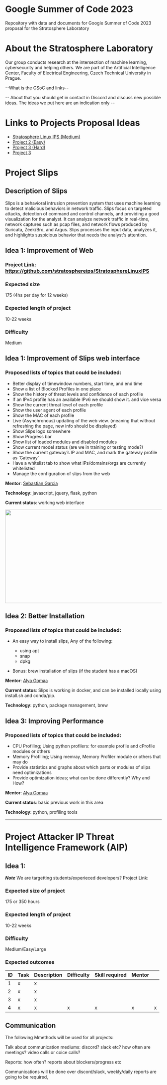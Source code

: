 # Google Summer of Code 2023
Repository with data and documents for Google Summer of Code 2023 proposal for the Stratosphere Laboratory

# About the Stratosphere Laboratory
Our group conducts research at the intersection of machine learning, cybersecurity and helping others. We are part of the Artificial Intelligence Center, Faculty of Electrical Engineering, Czech Technical University in Prague.

--What is the GSoC and links--

-- About that you should get in contact in Discord and discuss new possible ideas. The ideas we put here are an indication only --


# Links to Projects Proposal Ideas
*  [Stratosphere Linux IPS (Medium)]()
*  [Project 2 (Easy)]()
*  [Project 3 (Hard)]()
*  [Project 3]()


# Project Slips

## Description of Slips
Slips is a behavioral intrusion prevention system that uses machine learning to detect malicious behaviors in network traffic. Slips focus on targeted attacks, detection of command and control channels, and providing a good visualization for the analyst. It can analyze network traffic in real-time, network captures such as pcap files, and network flows produced by Suricata, Zeek/Bro, and Argus. Slips processes the input data, analyzes it, and highlights suspicious behavior that needs the analyst's attention.

## Idea 1: Improvement of Web
### Project Link: https://github.com/stratosphereips/StratosphereLinuxIPS

### Expected size
175 (4hs per day for 12 weeks) 

### Expected length of project 
10-22 weeks

###  Difficulty
Medium

## Idea 1: Improvement of Slips web interface

### Proposed lists of topics that could be included:
- Better display of timewindow numbers,  start time, and end time
- Show a list of Blocked Profiles in one place
- Show the history of threat levels and confidence of each profile
- If an IPv4 profile has an available IPv6 we should show it. and vice versa
- Show the current threat level of each profile 
- Show the user agent of each profile 
- Show the MAC of each profile
- Live (Asynchronous) updating of the web view. (meaning that without refreshing the page, new info should be displayed)
- Show Slips logo somewhere
- Show Progress bar 
- Show list of loaded modules and disabled modules
- Show current model status (are we in training or testing mode?)
- Show the current gateway’s IP and MAC, and mark the gateway profile as ‘Gateway’
- Have a whitelist tab to show what IPs/domains/orgs are currently whitelisted
- Manage the configuration of slips from the web

**Mentor**: [Sebastian Garcia]()

**Technology**: javascript, jquery, flask, python


**Current status**: working web interface

<img src="https://raw.githubusercontent.com/stratosphereips/Google-Summer-of-Code-2023/main/images/web_interface.png"  width="900" height="300">

## Idea 2: Better Installation

### Proposed lists of topics that could be included:

- An easy way to install slips, Any of the following:
  - using apt
  - snap
  - dpkg
  
- Bonus: brew installation of slips (if the student has a macOS)  

**Mentor**: [Alya Gomaa]()

**Current status**: Slips is working in docker, and can be installed locally using install.sh and conda/pip. 

**Technology**: python, package management, brew



## Idea 3: Improving Performance


### Proposed lists of topics that could be included:


- CPU Profiling; Using python profilers: for example profile and cProfile modules or others
- Memory Profiling; Using memray, Memory Profiler module or others that may do
- Provide statistics and graphs about which parts or modules of slips need optimizations
- Provide optimization ideas; what can be done differently? Why and How?


**Mentor**: [Alya Gomaa]()

**Current status**: basic previous work in this area

**Technology**: python, profiling tools




---

# Project Attacker IP Threat Intelligence Framework (AIP)

## Idea 1: 




***Note*** We are targetting students/experieced developers?
Project Link:

### Expected size of project 
175 or 350 hours

### Expected length of project 
10-22 weeks

###  Difficulty
Medium/Easy/Large

### Expected outcomes 

| ID | Task                         | Description                                                                 | Difficulty | Skill required | Mentor    |   |
|----|------------------------------|-----------------------------------------------------------------------------|------------|----------------|-----------|---|
| 1  | x| x|||  |   |
| 2  | x|x||||   |
| 3  | x| x ||||   |
| 4  | x | x|      x      |         x       | x    |  x |


## Communication
The following Mmethods will be used for all projects:

Talk about communication mediums: discord? slack etc? how often are meetings? video calls or coice calls?

Reports: how often? reports about blockers/progress etc

Communications will be done over discord/slack, weekly/daily reports are going to be required, 

